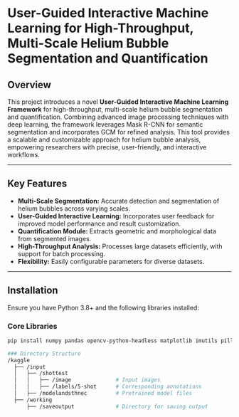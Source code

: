 # User-Guided Interactive Machine Learning for High-Throughput, Multi-Scale Helium Bubble Segmentation and Quantification

## Overview

This project introduces a novel **User-Guided Interactive Machine Learning Framework** for high-throughput, multi-scale helium bubble segmentation and quantification. Combining advanced image processing techniques with deep learning, the framework leverages Mask R-CNN for semantic segmentation and incorporates GCM for refined analysis. This tool provides a scalable and customizable approach for helium bubble analysis, empowering researchers with precise, user-friendly, and interactive workflows.

---

## Key Features

- **Multi-Scale Segmentation:** Accurate detection and segmentation of helium bubbles across varying scales.
- **User-Guided Interactive Learning:** Incorporates user feedback for improved model performance and result customization.
- **Quantification Module:** Extracts geometric and morphological data from segmented images.
- **High-Throughput Analysis:** Processes large datasets efficiently, with support for batch processing.
- **Flexibility:** Easily configurable parameters for diverse datasets.

---

## Installation

Ensure you have Python 3.8+ and the following libraries installed:

### Core Libraries
```bash
pip install numpy pandas opencv-python-headless matplotlib imutils pillow

### Directory Structure
/kaggle
  ├── /input
  │   ├── /shottest
  │   │   ├── /image              # Input images
  │   │   ├── /labels/5-shot      # Corresponding annotations
  │   ├── /modelandsthnec         # Pretrained model files
  ├── /working
      ├── /saveoutput             # Directory for saving output
